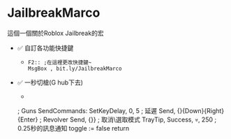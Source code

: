 # JailbreakMarco
這個一個關於Roblox Jailbreak的宏
- ✅ 自訂各功能快捷鍵
  - ```ahk
    F2:: ;在這裡更改快捷鍵~
    MsgBox , bit.ly/JailbreakMarco
    ```
- ✅ 一秒切槍(G hub下去)
  - ```ahk
   ; Guns
   SendCommands:
   SetKeyDelay, 0, 5 ; 延遲
   Send, {\}{Down}{Right}{Enter} ; Revolver
   Send, {\}} ; 取消\選取模式
   TrayTip, Success, 💀, 250 ; 0.25秒的訊息通知
   toggle := false
   return
   ```
